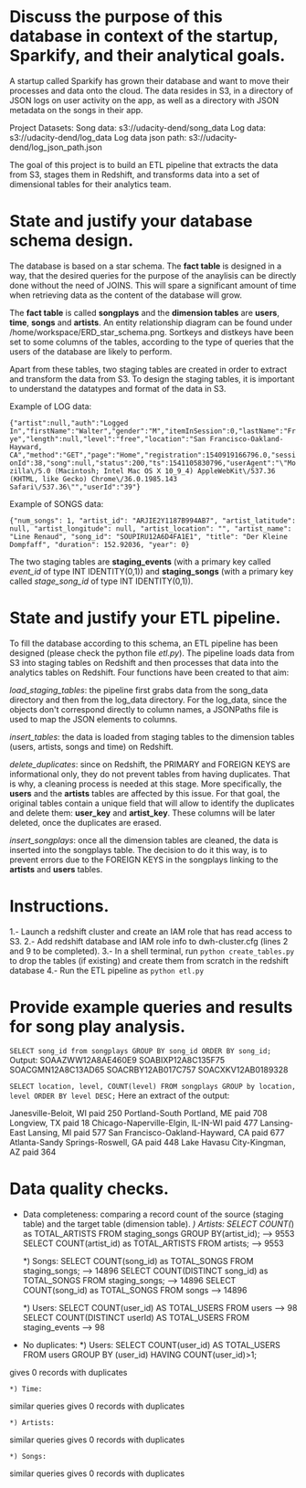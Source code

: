 # Discuss the purpose of this database in context of the startup, Sparkify, and their analytical goals.

A startup called Sparkify has grown their database and want to move their processes and data onto the cloud. The data resides in S3, in a directory of JSON logs on user activity on the app, as well as a directory with JSON metadata on the songs in their app.

Project Datasets:
    Song data: s3://udacity-dend/song_data
    Log data: s3://udacity-dend/log_data
    Log data json path: s3://udacity-dend/log_json_path.json

The goal of this project is to build an ETL pipeline that extracts the data from S3, stages them in Redshift, and transforms data into a set of dimensional tables for their analytics team.


# State and justify your database schema design.

The database is based on a star schema. The **fact table** is designed in a way, that the desired queries for the purpose of the anaylisis can be directly done without the need of JOINS. This will spare a significant amount of time when retrieving data as the content of the database will grow.

The **fact table** is called **songplays** and the **dimension tables** are **users**, **time**, **songs** and **artists**. An entity relationship diagram can be found under /home/workspace/ERD_star_schema.png. Sortkeys and distkeys have been set to some columns of the tables, according to the type of queries that the users of the database are likely to perform.

Apart from these tables, two staging tables are created in order to extract and transform the data from S3. To design the staging tables, it is important to understand the datatypes and format of the data in S3.

Example of LOG data:

`{"artist":null,"auth":"Logged In","firstName":"Walter","gender":"M","itemInSession":0,"lastName":"Frye","length":null,"level":"free","location":"San Francisco-Oakland-Hayward, CA","method":"GET","page":"Home","registration":1540919166796.0,"sessionId":38,"song":null,"status":200,"ts":1541105830796,"userAgent":"\"Mozilla\/5.0 (Macintosh; Intel Mac OS X 10_9_4) AppleWebKit\/537.36 (KHTML, like Gecko) Chrome\/36.0.1985.143 Safari\/537.36\"","userId":"39"}`

Example of SONGS data:

`{"num_songs": 1, "artist_id": "ARJIE2Y1187B994AB7", "artist_latitude": null, "artist_longitude": null, "artist_location": "", "artist_name": "Line Renaud", "song_id": "SOUPIRU12A6D4FA1E1", "title": "Der Kleine Dompfaff", "duration": 152.92036, "year": 0}`

The two staging tables are **staging_events** (with a primary key called *event_id* of type INT IDENTITY(0,1)) and **staging_songs** (with a primary key called *stage_song_id* of type INT IDENTITY(0,1)).


# State and justify your ETL pipeline.

To fill the database according to this schema, an ETL pipeline has been designed (please check the python file *etl.py*). The pipeline loads data from S3 into staging tables on Redshift and then processes that data into the analytics tables on Redshift. Four functions have been created to that aim:

*load_staging_tables*: the pipeline first grabs data from the song_data directory and then from the log_data directory. For the log_data, since the objects don't correspond directly to column names, a JSONPaths file is used to map the JSON elements to columns.

*insert_tables*: the data is loaded from staging tables to the dimension tables (users, artists, songs and time) on Redshift.

*delete_duplicates*: since on Redshift, the PRIMARY and FOREIGN KEYS are informational only, they do not prevent tables from having duplicates. That is why, a cleaning process is needed at this stage. More specifically, the **users** and the **artists** tables are affected by this issue. For that goal, the original tables contain a unique field that will allow to identify the duplicates and delete them: **user_key** and **artist_key**. These columns will be later deleted, once the duplicates are erased.

*insert_songplays*: once all the dimension tables are cleaned, the data is inserted into the songplays table. The decision to do it this way, is to prevent errors due to the FOREIGN KEYS in the songplays linking to the **artists** and **users** tables.


# Instructions.
1.- Launch a redshift cluster and create an IAM role that has read access to S3.
2.- Add redshift database and IAM role info to dwh-cluster.cfg (lines 2 and 9 to be completed).
3.- In a shell terminal, run `python create_tables.py` to drop the tables (if existing) and create them from scratch in the redshift database
4.- Run the ETL pipeline as `python etl.py`


# Provide example queries and results for song play analysis.
`SELECT song_id from songplays GROUP BY song_id ORDER BY song_id;`
Output:
SOAAZWW12A8AE460E9
SOABIXP12A8C135F75
SOACGMN12A8C13AD65
SOACRBY12AB017C757
SOACXKV12AB0189328

`SELECT location, level, COUNT(level) FROM songplays GROUP by location, level ORDER BY level DESC;`
Here an extract of the output:

Janesville-Beloit, WI	paid	250
Portland-South Portland, ME	paid	708
Longview, TX	paid	18
Chicago-Naperville-Elgin, IL-IN-WI	paid	477
Lansing-East Lansing, MI	paid	577
San Francisco-Oakland-Hayward, CA	paid	677
Atlanta-Sandy Springs-Roswell, GA	paid	448
Lake Havasu City-Kingman, AZ	paid	364


# Data quality checks.
- Data completeness: comparing a record count of the source (staging table) and the target table (dimension table).
    *) Artists: 
SELECT COUNT(*) as TOTAL_ARTISTS FROM staging_songs GROUP BY(artist_id); --> 9553
SELECT COUNT(artist_id) as TOTAL_ARTISTS FROM artists; --> 9553

    *) Songs:
SELECT COUNT(song_id) as TOTAL_SONGS FROM staging_songs; --> 14896
SELECT COUNT(DISTINCT song_id) as TOTAL_SONGS FROM staging_songs; --> 14896
SELECT COUNT(song_id) as TOTAL_SONGS FROM songs --> 14896

    *) Users:
SELECT COUNT(user_id) AS TOTAL_USERS FROM users --> 98
SELECT COUNT(DISTINCT userId) AS TOTAL_USERS FROM staging_events --> 98
    
- No duplicates:
    *) Users:
SELECT COUNT(user_id) AS TOTAL_USERS FROM users
GROUP BY (user_id)
HAVING COUNT(user_id)>1;

gives 0 records with duplicates

    *) Time:
similar queries gives 0 records with duplicates

    *) Artists:
similar queries gives 0 records with duplicates
    
    *) Songs:
similar queries gives 0 records with duplicates


